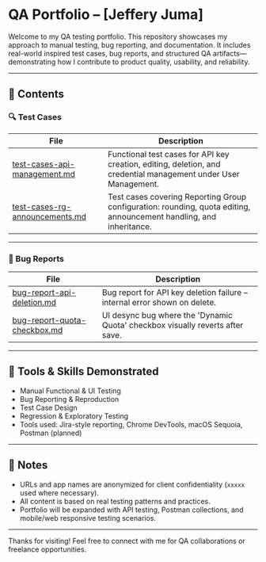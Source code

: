 # QA Portfolio – [Jeffery Juma]

Welcome to my QA testing portfolio. This repository showcases my approach to manual testing, bug reporting, and documentation. It includes real-world inspired test cases, bug reports, and structured QA artifacts—demonstrating how I contribute to product quality, usability, and reliability.

---

## 📂 Contents

### 🔍 Test Cases

| File | Description |
|------|-------------|
| [test-cases-api-management.md](test-cases/test-cases-api-management.md) | Functional test cases for API key creation, editing, deletion, and credential management under User Management. |
| [test-cases-rg-announcements.md](test-cases/test-cases-rg-announcements.md) | Test cases covering Reporting Group configuration: rounding, quota editing, announcement handling, and inheritance. |

---

### 🐞 Bug Reports

| File | Description |
|------|-------------|
| [bug-report-api-deletion.md](bug-reports/bug-report-api-deletion.md) | Bug report for API key deletion failure – internal error shown on delete. |
| [bug-report-quota-checkbox.md](bug-reports/bug-report-quota-checkbox.md) | UI desync bug where the 'Dynamic Quota' checkbox visually reverts after save. |

---

## 🔧 Tools & Skills Demonstrated
- Manual Functional & UI Testing
- Bug Reporting & Reproduction
- Test Case Design
- Regression & Exploratory Testing
- Tools used: Jira-style reporting, Chrome DevTools, macOS Sequoia, Postman (planned)

---

## 📌 Notes
- URLs and app names are anonymized for client confidentiality (`xxxxx` used where necessary).
- All content is based on real testing patterns and practices.
- Portfolio will be expanded with API testing, Postman collections, and mobile/web responsive testing scenarios.

---

Thanks for visiting! Feel free to connect with me for QA collaborations or freelance opportunities.
